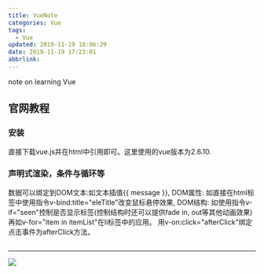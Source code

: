 ```yaml
---
title: VueNote
categories: Vue
tags:
  - Vue
updated: 2019-11-19 18:06:29
date: 2019-11-19 17:23:01
abbrlink:
---
```

note on learning Vue
<!-- more -->
## 官网教程

### 安装
直接下载vue.js并在html中引用即可。这里使用的vue版本为2.6.10.

### 声明式渲染，条件与循环等
数据可以绑定到DOM文本:如文本插值{{ message }}, 
DOM属性: 如直接在html标签中使用指令v-bind:title="eleTitle"改变鼠标悬停效果,
DOM结构: 如使用指令v-if="seen"控制是否显示标签(控制结构时还可以提供fade in, out等其他动画效果)
再如v-for="item in itemList"在li标签中的应用。
用v-on:click="afterClick"绑定点击事件为afterClick方法。











##

##
<hr />
<img src="http://wutaotaospace.oss-cn-beijing.aliyuncs.com/image/20191119_1.jpg" class="full-image" />

